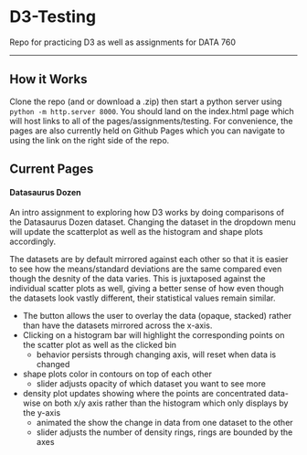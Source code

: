 # D3-Testing

Repo for practicing D3 as well as assignments for DATA 760

***

## How it Works

Clone the repo (and or download a .zip) then start a python server using `python -m http.server 8000`. You should land on the index.html page which will host links to all of the pages/assignments/testing. For convenience, the pages are also currently held on Github Pages which you can navigate to using the link on the right side of the repo.

## Current Pages

#### Datasaurus Dozen

An intro assignment to exploring how D3 works by doing comparisons of the Datasaurus Dozen dataset. Changing the dataset in the dropdown menu will update the scatterplot as well as the histogram and shape plots accordingly. 

The datasets are by default mirrored against each other so that it is easier to see how the means/standard deviations are the same compared even though the desnity of the data varies. This is juxtaposed against the individual scatter plots as well, giving a better sense of how even though the datasets look vastly different, their statistical values remain similar. 

- The button allows the user to overlay the data (opaque, stacked) rather than have the datasets mirrored across the x-axis.
- Clicking on a histogram bar will highlight the corresponding points on the scatter plot as well as the clicked bin
  - behavior persists through changing axis, will reset when data is changed
- shape plots color in contours on top of each other
  - slider adjusts opacity of which dataset you want to see more
- density plot updates showing where the points are concentrated data-wise on both x/y axis rather than the histogram which only displays by the y-axis
  - animated the show the change in data from one dataset to the other
  - slider adjusts the number of density rings, rings are bounded by the axes
    
